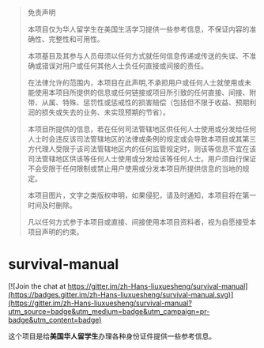 > 免责声明
> 
> 本项目仅为华人留学生在美国生活学习提供一些参考信息，不保证内容的准确性、完整性和可用性。
> 
> 本项基目及其参与人员毋须以任何方式就任何信息传递或传送的失误、不准确或错误对用户或任何其他人士负任何直接或间接的责任。
> 
> 在法律允许的范围内，本项目在此声明,不承担用户或任何人士就使用或未能使用本项目所提供的信息或任何链接或项目所引致的任何直接、间接、附带、从属、特殊、惩罚性或惩戒性的损害赔偿（包括但不限于收益、预期利润的损失或失去的业务、未实现预期的节省）。
> 
> 本项目所提供的信息，若在任何司法管辖地区供任何人士使用或分发给任何人士时会违反该司法管辖地区的法律或条例的规定或会导致本项目或其第三方代理人受限于该司法管辖地区内的任何监管规定时，则该等信息不宜在该司法管辖地区供该等任何人士使用或分发给该等任何人士。用户须自行保证不会受限于任何限制或禁止用户使用或分发本项目所提供信息的当地的规定。
> 
> 本项目图片，文字之类版权申明，如果侵犯，请及时通知，本项目将在第一时间及时删除。
> 
> 凡以任何方式参于本项目或直接、间接使用本项目资料者，视为自愿接受本项目声明的约束。
> 

# survival-manual

[![Join the chat at https://gitter.im/zh-Hans-liuxuesheng/survival-manual](https://badges.gitter.im/zh-Hans-liuxuesheng/survival-manual.svg)](https://gitter.im/zh-Hans-liuxuesheng/survival-manual?utm_source=badge&utm_medium=badge&utm_campaign=pr-badge&utm_content=badge)


这个项目是给**美国华人留学生**办理各种身份证件提供一些参考信息。
